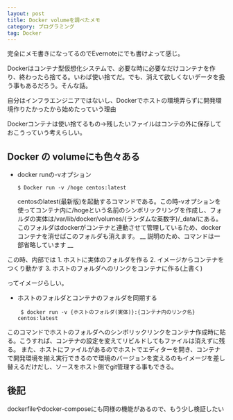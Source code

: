 ```yaml
---
layout: post
title: Docker volumeを調べたメモ
category: プログラミング
tag: Docker
---
```

完全にメモ書きになってるのでEvernoteにでも書けよって感じ。

Dockerはコンテナ型仮想化システムで、必要な時に必要なだけコンテナを作り、終わったら捨てる。いわば使い捨てだ。でも、消えて欲しくないデータを扱う事もあるだろう。そんな話。

自分はインフラエンジニアではないし、Dockerでホストの環境弄らずに開発環境作りたかったから始めたっていう理由

Dockerコンテナは使い捨てるもの→残したいファイルはコンテの外に保存しておこうっていう考えらしい。

## Docker の volumeにも色々ある
- docker runの-vオプション
    ```
    $ Docker run -v /hoge centos:latest
    ```
    centosのlatest(最新版)を起動するコマンドである。この時-vオプションを使ってコンテナ内に/hogeという名前のシンボリックリングを作成し、フォルダの実体は/var/lib/docker/volumes/{ランダムな英数字}/_data/にある。このフォルダはdockerがコンテナと連動させて管理しているため、docker コンテナを消せばこのフォルダも消えます。
__ 説明のため、コマンドは一部省略しています __

この時、内部では
    1. ホストに実体のフォルダを作る
    2. イメージからコンテナをつくり動かす
    3. ホストのフォルダへのリンクをコンテナに作る(上書く)

ってイメージらしい。

 - ホストのフォルダとコンテナのフォルダを同期する
   ```
    $ docker run -v {ホストのフォルダ(実体)}:{コンテナ内のリンク名} centos:latest
   ```
このコマンドでホストのフォルダへのシンボリックリンクをコンテナ作成時に貼る。こうすれば、コンテナの設定を変えてリビルドしてもファイルは消えずに残る。
また、ホストにファイルがあるのでホストでエディターを開き、コンテナで開発環境を揃え実行できるので環境のバージョンを変えるのもイメージを差し替えるだけだし、ソースをホスト側でgit管理する事もできる。

## 後記
dockerfileやdocker-composeにも同様の機能があるので、もう少し検証したい
